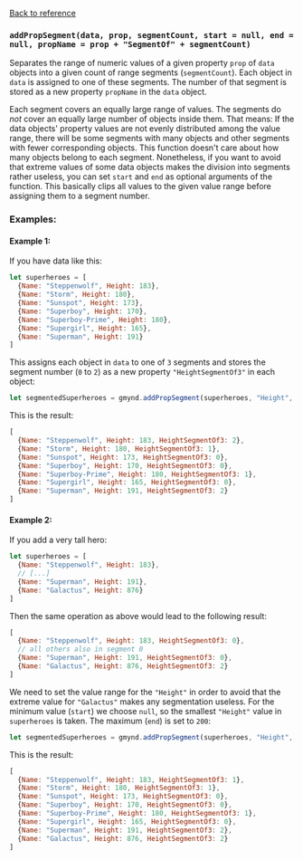 [Back to reference](../README.md)

### `addPropSegment(data, prop, segmentCount, start = null, end = null, propName = prop + "SegmentOf" + segmentCount)`

Separates the range of numeric values of a given property `prop` of `data` objects into a given count of range
segments (`segmentCount`). Each object in `data` is assigned to one of these segments. The number of that segment is
stored as a new property `propName` in the `data` object.

Each segment covers an equally large range of values. The segments do _not_ cover an equally large number of objects
inside them. That means: If the data objects' property values are not evenly distributed among the value range, there
will be some segments with many objects and other segments with fewer corresponding objects. This function doesn't care
about how many objects belong to each segment. Nonetheless, if you want to avoid that extreme values of some data
objects makes the division into segments rather useless, you can set `start` and `end` as optional arguments of the
function. This basically clips all values to the given value range before assigning them to a segment number.

### Examples:

#### Example 1:

If you have data like this:

```javascript
let superheroes = [
  {Name: "Steppenwolf", Height: 183},
  {Name: "Storm", Height: 180},
  {Name: "Sunspot", Height: 173},
  {Name: "Superboy", Height: 170},
  {Name: "Superboy-Prime", Height: 180},
  {Name: "Supergirl", Height: 165},
  {Name: "Superman", Height: 191}
]
```

This assigns each object in `data` to one of `3` segments and stores the segment number (`0` to `2`) as a new
property `"HeightSegmentOf3"` in each object:

```javascript
let segmentedSuperheroes = gmynd.addPropSegment(superheroes, "Height", 3);
```

This is the result:

```javascript
[
  {Name: "Steppenwolf", Height: 183, HeightSegmentOf3: 2},
  {Name: "Storm", Height: 180, HeightSegmentOf3: 1},
  {Name: "Sunspot", Height: 173, HeightSegmentOf3: 0},
  {Name: "Superboy", Height: 170, HeightSegmentOf3: 0},
  {Name: "Superboy-Prime", Height: 180, HeightSegmentOf3: 1},
  {Name: "Supergirl", Height: 165, HeightSegmentOf3: 0},
  {Name: "Superman", Height: 191, HeightSegmentOf3: 2}
]
```

#### Example 2:

If you add a very tall hero:

```javascript
let superheroes = [
  {Name: "Steppenwolf", Height: 183},
  // [...]
  {Name: "Superman", Height: 191},
  {Name: "Galactus", Height: 876}
]
```

Then the same operation as above would lead to the following result:

```javascript
[
  {Name: "Steppenwolf", Height: 183, HeightSegmentOf3: 0},
  // all others also in segment 0
  {Name: "Superman", Height: 191, HeightSegmentOf3: 0},
  {Name: "Galactus", Height: 876, HeightSegmentOf3: 2}
]
```

We need to set the value range for the `"Height"` in order to avoid that the extreme value for `"Galactus"` makes any
segmentation useless. For the minimum value (`start`) we choose `null`, so the smallest `"Height"` value
in `superheroes` is taken. The maximum (`end`) is set to `200`:

```javascript
let segmentedSuperheroes = gmynd.addPropSegment(superheroes, "Height", 3, null, 200);
```

This is the result:

```javascript
[
  {Name: "Steppenwolf", Height: 183, HeightSegmentOf3: 1},
  {Name: "Storm", Height: 180, HeightSegmentOf3: 1},
  {Name: "Sunspot", Height: 173, HeightSegmentOf3: 0},
  {Name: "Superboy", Height: 170, HeightSegmentOf3: 0},
  {Name: "Superboy-Prime", Height: 180, HeightSegmentOf3: 1},
  {Name: "Supergirl", Height: 165, HeightSegmentOf3: 0},
  {Name: "Superman", Height: 191, HeightSegmentOf3: 2},
  {Name: "Galactus", Height: 876, HeightSegmentOf3: 2}
]
```